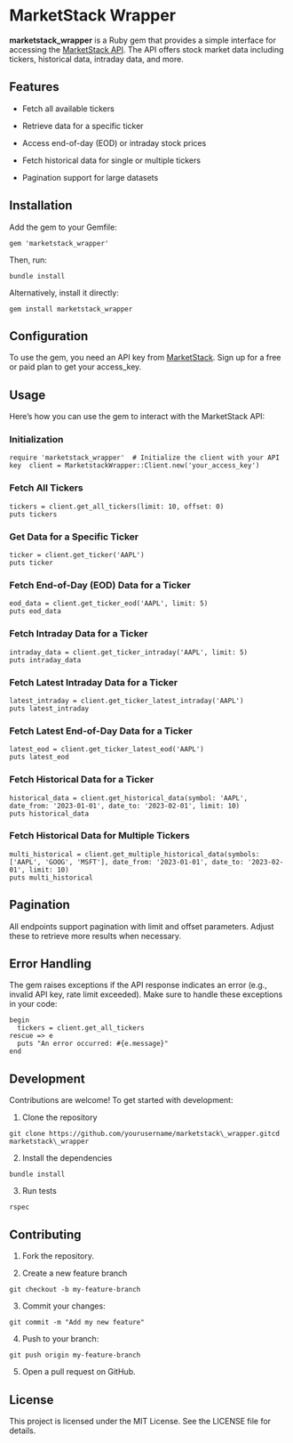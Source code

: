 MarketStack Wrapper
===================

**marketstack\_wrapper** is a Ruby gem that provides a simple interface for accessing the [MarketStack API](https://marketstack.com/documentation). The API offers stock market data including tickers, historical data, intraday data, and more.

Features
--------

*   Fetch all available tickers
    
*   Retrieve data for a specific ticker
    
*   Access end-of-day (EOD) or intraday stock prices
    
*   Fetch historical data for single or multiple tickers
    
*   Pagination support for large datasets
    

Installation
------------

Add the gem to your Gemfile:

```
gem 'marketstack_wrapper'
```

Then, run:

```
bundle install
```

Alternatively, install it directly:

```
gem install marketstack_wrapper
```

Configuration
-------------

To use the gem, you need an API key from [MarketStack](https://marketstack.com). Sign up for a free or paid plan to get your access\_key.

Usage
-----

Here’s how you can use the gem to interact with the MarketStack API:

### Initialization

```
require 'marketstack_wrapper'  # Initialize the client with your API key  client = MarketstackWrapper::Client.new('your_access_key')
```

### Fetch All Tickers

```
tickers = client.get_all_tickers(limit: 10, offset: 0)
puts tickers
```

### Get Data for a Specific Ticker

```
ticker = client.get_ticker('AAPL')
puts ticker
```

### Fetch End-of-Day (EOD) Data for a Ticker

```
eod_data = client.get_ticker_eod('AAPL', limit: 5)
puts eod_data
```

### Fetch Intraday Data for a Ticker

```
intraday_data = client.get_ticker_intraday('AAPL', limit: 5)
puts intraday_data
```

### Fetch Latest Intraday Data for a Ticker

```
latest_intraday = client.get_ticker_latest_intraday('AAPL')
puts latest_intraday
```

### Fetch Latest End-of-Day Data for a Ticker

```
latest_eod = client.get_ticker_latest_eod('AAPL')
puts latest_eod
```

### Fetch Historical Data for a Ticker

```
historical_data = client.get_historical_data(symbol: 'AAPL', date_from: '2023-01-01', date_to: '2023-02-01', limit: 10)
puts historical_data
```

### Fetch Historical Data for Multiple Tickers

```
multi_historical = client.get_multiple_historical_data(symbols: ['AAPL', 'GOOG', 'MSFT'], date_from: '2023-01-01', date_to: '2023-02-01', limit: 10)
puts multi_historical
```

Pagination
----------

All endpoints support pagination with limit and offset parameters. Adjust these to retrieve more results when necessary.

Error Handling
--------------

The gem raises exceptions if the API response indicates an error (e.g., invalid API key, rate limit exceeded). Make sure to handle these exceptions in your code:

```
begin
  tickers = client.get_all_tickers
rescue => e
  puts "An error occurred: #{e.message}"
end
```

Development
-----------

Contributions are welcome! To get started with development:

1.  Clone the repository
```
git clone https://github.com/yourusername/marketstack\_wrapper.gitcd marketstack\_wrapper
```
2.  Install the dependencies
```
bundle install
``` 
3.  Run tests
```
rspec
```

Contributing
------------

1.  Fork the repository.
    
2.  Create a new feature branch

```
git checkout -b my-feature-branch
``` 
3.  Commit your changes:
```
git commit -m "Add my new feature"
```
4.  Push to your branch:
```
git push origin my-feature-branch
```
5.  Open a pull request on GitHub.
    

License
-------

This project is licensed under the MIT License. See the LICENSE file for details.
